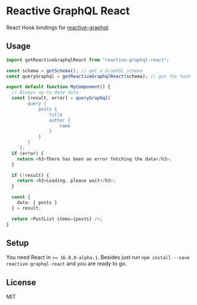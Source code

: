 # Reactive GraphQL React

React Hook bindings for [reactive-graphql](https://github.com/mesosphere/reactive-graphql).

## Usage

```ts
import getReactiveGraphqlReact from "reactive-graphql-react";

const schema = getSchema(); // get a GraphQL schema
const queryGraphql = getReactiveGraphqlReact(schema); // get the hook

export default function MyComponent() {
  // Always up-to-date data
  const [result, error] = queryGraphql(`
        query {
            posts {
                title
                author {
                    name
                }
            }
        }
    `);
  if (error) {
    return <h3>There has been an error fetching the data</h3>;
  }

  if (!result) {
    return <h3>Loading, please wait</h3>;
  }

  const {
    data: { posts }
  } = result;

  return <PostList items={posts} />;
}
```

## Setup

You need React in `>= 16.8.0-alpha.1`. Besides just run `npm install --save reactive-graphql-react` and you are ready to go.

## License

MIT
